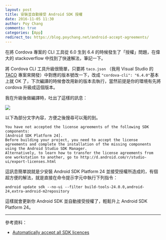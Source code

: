 ```yaml
---
layout: post
title: 安裝並自動接受 Android SDK 授權
date: 2016-11-05 11:30
author: Poy Chang
comments: true
categories: [App]
redirect_to: https://blog.poychang.net/android-accept-agreements/
---
```

在將 Cordova 專案的 CLI 工具從 6.0 生到 6.4 的時候發生了「授權」問題，在偉大的 stackoverflow 中找到了快速解法，筆記一下。

將 Cordova CLI 工具升級很簡單，只要將 `taco.json` （我用 Visual Studio 的 [TACO](https://taco.visualstudio.com/) 專案來開發）中對應的版本號改一下，改成 `"cordova-cli": "6.4.0"`基本上就 OK 了，下次編譯的時候會改用新的版本去執行，當然前提是你的環境有先將 cordova 升級成這個版本。

我在升級後做編譯時，吐出了這樣的訊息：

![](http://i.imgur.com/KRga5j5.png)

以下為部分文字內容，方便之後搜尋可以蒐的到。

```
You have not accepted the license agreements of the following SDK components:
[Android SDK Platform 24].
Before building your project, you need to accept the license agreements and complete the installation of the missing components using the Android Studio SDK Manager.
Alternatively, to learn how to transfer the license agreements from one workstation to another, go to http://d.android.com/r/studio-ui/export-licenses.html
```

這訊息簡單說就是少安裝 Android SDK Platform 24 並接受授權所造成的，有個超方便的解法，就是直接在命令提示字元中執行下列指令：

```
android update sdk --no-ui --filter build-tools-24.0.0,android-24,extra-android-m2repository
```

這樣就會更新你 Android SDK 並自動接受授權了，輕鬆升上 Android SDK Platform 24。

----------

參考資料：

* [Automatically accept all SDK licences](http://stackoverflow.com/questions/38096225/automatically-accept-all-sdk-licences)